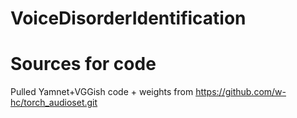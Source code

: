 # VoiceDisorderIdentification   

# Sources for code #
Pulled Yamnet+VGGish code + weights from https://github.com/w-hc/torch_audioset.git
